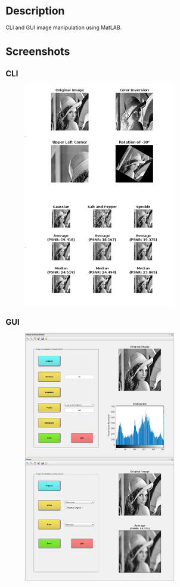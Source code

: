 # Description
CLI and GUI image manipulation using MatLAB.

# Screenshots
## CLI
<p align="center">
	<img src="screenshots/cli_manipulation.png" alt="Manipulation (GUI)" width="400"/>
	<img src="screenshots/cli_filter.png" alt="Filtering (GUI)" width="400"/>
</p>

## GUI
<p align="center">
	<img src="screenshots/gui_manipulation.png" alt="Manipulation (GUI)" width="400"/>
	<img src="screenshots/gui_filter.png" alt="Filtering (GUI)" width="400"/>
</p>

